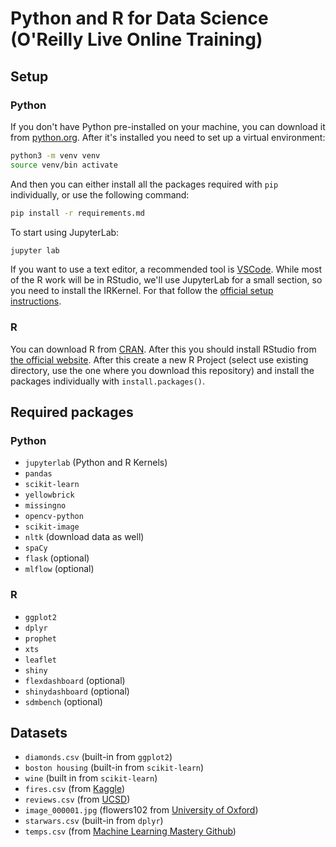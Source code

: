 # Python and R for Data Science (O'Reilly Live Online Training)

## Setup

### Python

If you don't have Python pre-installed on your machine, you can download it from [python.org](https://www.python.org/). After it's installed you need to set up a virtual environment:

```bash
python3 -m venv venv
source venv/bin activate
```

And then you can either install all the packages required with `pip` individually, or use the following command:

```bash
pip install -r requirements.md
```

To start using JupyterLab:

```bash
jupyter lab
```

If you want to use a text editor, a recommended tool is [VSCode](https://code.visualstudio.com/). While most of the R work will be in RStudio, we'll use JupyterLab for a small section, so you need to install the IRKernel. For that follow the [official setup instructions](https://irkernel.github.io/installation/).

### R

You can download R from [CRAN](https://cran.r-project.org/mirrors.html). After this you should install RStudio from [the official website](https://www.rstudio.com/products/rstudio/download/). After this create a new R Project (select use existing directory, use the one where you download this repository) and install the packages individually with `install.packages()`.

## Required packages

### Python

- `jupyterlab` (Python and R Kernels)
- `pandas`
- `scikit-learn`
- `yellowbrick`
- `missingno`
- `opencv-python`
- `scikit-image`
- `nltk` (download data as well)
- `spaCy`
- `flask` (optional)
- `mlflow` (optional)

### R

- `ggplot2`
- `dplyr`
- `prophet`
- `xts`
- `leaflet`
- `shiny`
- `flexdashboard` (optional)
- `shinydashboard` (optional)
- `sdmbench` (optional)

## Datasets

- `diamonds.csv` (built-in from `ggplot2`)
- `boston housing` (built-in from `scikit-learn`)
- `wine` (built in from `scikit-learn`)
- `fires.csv` (from [Kaggle](https://www.kaggle.com/datasets/rtatman/188-million-us-wildfires))
- `reviews.csv` (from [UCSD](https://jmcauley.ucsd.edu/data/amazon/))
- `image_000001.jpg` (flowers102 from [University of Oxford](https://www.robots.ox.ac.uk/~vgg/data/flowers/102/))
- `starwars.csv` (built-in from `dplyr`)
- `temps.csv` (from [Machine Learning Mastery Github](https://github.com/jbrownlee/Datasets))
